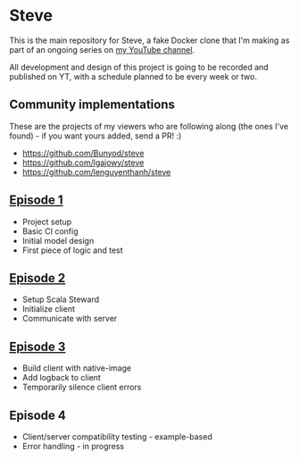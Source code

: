 # Steve

This is the main repository for Steve, a fake Docker clone that I'm making as part of an ongoing series on [my YouTube channel](https://www.youtube.com/channel/UCBSRCuGz9laxVv0rAnn2O9Q).

All development and design of this project is going to be recorded and published on YT,
with a schedule planned to be every week or two.

## Community implementations

These are the projects of my viewers who are following along (the ones I've found) - if you want yours added, send a PR! :)

- https://github.com/Bunyod/steve
- https://github.com/lgajowy/steve
- https://github.com/lenguyenthanh/steve

## [Episode 1](https://www.youtube.com/watch?v=EIE-6gx_qi0)

- Project setup
- Basic CI config
- Initial model design
- First piece of logic and test

## [Episode 2](https://www.youtube.com/watch?v=f4N8Xu2BVkA)

- Setup Scala Steward
- Initialize client
- Communicate with server

## [Episode 3](https://www.youtube.com/watch?v=e2Q3zU1lRkY)

- Build client with native-image
- Add logback to client
- Temporarily silence client errors

## Episode 4

- Client/server compatibility testing - example-based
- Error handling - in progress
